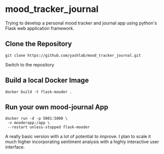 # mood_tracker_journal
Trying to develop a personal mood tracker and journal app using python's Flask web application framework.

## Clone the Repository

    git clone https://github.com/yashlab/mood_tracker_journal.git

Switch to the repository

## Build a local Docker Image
    docker build -t flask-mooder .

## Run your own mood-journal App

    docker run -d -p 5001:5000 \
     -v mooderapp:/app \
     --restart unless-stopped flask-mooder

A really basic version with a lot of potential to improve. I plan to scale it much higher incorporating sentiment analysis with a highly interactive user interface.

